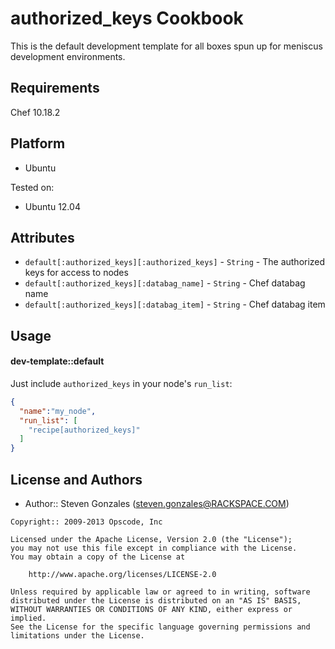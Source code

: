 authorized_keys Cookbook
=====================
This is the default development template for all boxes spun up for meniscus development environments.

Requirements
------------
Chef 10.18.2 

Platform
--------
- Ubuntu

Tested on:
- Ubuntu 12.04

Attributes
----------
* `default[:authorized_keys][:authorized_keys]` - `String` - The authorized keys for access to nodes
* `default[:authorized_keys][:databag_name]` - `String` - Chef databag name
* `default[:authorized_keys][:databag_item]` - `String` - Chef databag item

Usage
-----
#### dev-template::default

Just include `authorized_keys` in your node's `run_list`:

```json
{
  "name":"my_node",
  "run_list": [
    "recipe[authorized_keys]"
  ]
}
```

License and Authors
-------------------
- Author:: Steven Gonzales (steven.gonzales@RACKSPACE.COM)

```text
Copyright:: 2009-2013 Opscode, Inc

Licensed under the Apache License, Version 2.0 (the "License");
you may not use this file except in compliance with the License.
You may obtain a copy of the License at

    http://www.apache.org/licenses/LICENSE-2.0

Unless required by applicable law or agreed to in writing, software
distributed under the License is distributed on an "AS IS" BASIS,
WITHOUT WARRANTIES OR CONDITIONS OF ANY KIND, either express or implied.
See the License for the specific language governing permissions and
limitations under the License.
```
